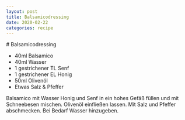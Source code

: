 ```yaml
---
layout: post
title: Balsamicodressing
date: 2020-02-22
categories: recipe
---
```

﻿# Balsamicodressing

- 40ml Balsamico
- 40ml Wasser
- 1 gestrichener TL Senf
- 1 gestrichener EL Honig
- 50ml Olivenöl
- Etwas Salz & Pfeffer

Balsamico mit Wasser Honig und Senf in ein hohes Gefäß füllen und mit Schneebesen mischen.
Olivenöl einfließen lassen.
Mit Salz und Pfeffer abschmecken.
Bei Bedarf Wasser hinzugeben.
